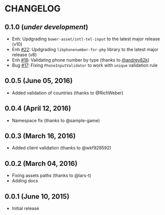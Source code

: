 # CHANGELOG

## 0.1.0 (*under development*)

- Enh: Updgrading `bower-asset/intl-tel-input` to the latest major release (v10)
- Enh [#22](https://github.com/Borales/yii2-phone-input/issues/22): Updgrading `libphonenumber-for-php` library to the latest major release (v8)
- Enh [#16](https://github.com/Borales/yii2-phone-input/pull/16): Validating phone number by type (thanks to [@andrey82k](https://github.com/andrey82k))
- Bug [#17](https://github.com/Borales/yii2-phone-input/issues/17): Fixing `PhoneInputValidator` to work with `unique` validation rule

## 0.0.5 (June 05, 2016)

- Added validation of countries (thanks to @RichWeber)

## 0.0.4 (April 12, 2016)

- Namespace fix (thanks to @sample-game)

## 0.0.3 (March 16, 2016)

- Added client validation (thanks to @wkf928592)

## 0.0.2 (March 04, 2016)

- Fixing assets paths (thanks to @lars-t)
- Adding docs

## 0.0.1 (June 10, 2015)

- Initial release
